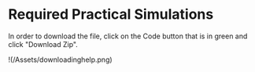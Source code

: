 # Required Practical Simulations

In order to download the file, click on the Code button that is in green and click "Download Zip".

!(/Assets/downloadinghelp.png)
